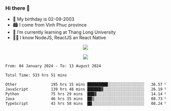 ### Hi there 👋
- 🎂 My birthday is 02-09-2003
- 🏙️ I come from Vinh Phuc province
- 🌱 I’m currently learning at Thang Long University
- 🧑‍💻 I know NodeJS, ReactJS an React Native
<p align="center"><img src="https://github-readme-stats.vercel.app/api?username=tmquang0209&show_icons=true&theme=gradient"></p>
<p align="center"><img src="https://github-readme-stats.vercel.app/api/top-langs/?username=tmquang0209&hide=scss,css&langs_count=10"></p>
<!--START_SECTION:waka-->

```txt
From: 04 January 2024 - To: 13 August 2024

Total Time: 533 hrs 51 mins

Other               195 hrs 15 mins █████████░░░░░░░░░░░░░░░░   36.57 %
JavaScript          139 hrs 48 mins ██████▓░░░░░░░░░░░░░░░░░░   26.19 %
Python              75 hrs 29 mins  ███▓░░░░░░░░░░░░░░░░░░░░░   14.14 %
Java                46 hrs 35 mins  ██▒░░░░░░░░░░░░░░░░░░░░░░   08.73 %
TypeScript          43 hrs 58 mins  ██░░░░░░░░░░░░░░░░░░░░░░░   08.24 %
```

<!--END_SECTION:waka-->
